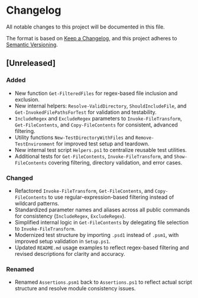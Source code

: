 # Changelog

All notable changes to this project will be documented in this file.

The format is based on [Keep a Changelog](https://keepachangelog.com/en/1.1.0/),
and this project adheres to [Semantic Versioning](https://semver.org/spec/v2.0.0.html).

## [Unreleased]

### Added

- New function `Get-FilteredFiles` for regex-based file inclusion and exclusion.
- New internal helpers: `Resolve-ValidDirectory`, `ShouldIncludeFile`, and `Get-InvokedFilePathsForTest` for validation and testability.
- `IncludeRegex` and `ExcludeRegex` parameters to `Invoke-FileTransform`, `Get-FileContents`, and `Copy-FileContents` for consistent, advanced filtering.
- Utility functions `New-TestDirectoryWithFiles` and `Remove-TestEnvironment` for improved test setup and teardown.
- New internal test script `Helpers.ps1` to centralize reusable test utilities.
- Additional tests for `Get-FileContents`, `Invoke-FileTransform`, and `Show-FileContents` covering filtering, directory validation, and error cases.

### Changed

- Refactored `Invoke-FileTransform`, `Get-FileContents`, and `Copy-FileContents` to use regular-expression-based filtering instead of wildcard patterns.
- Standardized parameter names and aliases across all public commands for consistency (`IncludeRegex`, `ExcludeRegex`).
- Simplified internal logic in `Get-FileContents` by delegating file selection to `Invoke-FileTransform`.
- Modernized test structure by importing `.psd1` instead of `.psm1`, with improved setup validation in `Setup.ps1`.
- Updated `README.md` usage examples to reflect regex-based filtering and revised descriptions for clarity and accuracy.

### Renamed

- Renamed `Assertions.psm1` back to `Assertions.ps1` to reflect actual script structure and resolve module consistency issues.

<!-- ### Added

- v1.1 Brazilian Portuguese translation.
- v1.1 German Translation
- v1.1 Spanish translation.
- v1.1 Italian translation.
- v1.1 Polish translation.
- v1.1 Ukrainian translation.

### Changed

- Use frontmatter title & description in each language version template
- Replace broken OpenGraph image with an appropriately-sized Keep a Changelog 
  image that will render properly (although in English for all languages)
- Fix OpenGraph title & description for all languages so the title and 
description when links are shared are language-appropriate

### Removed

- Trademark sign previously shown after the project description in version 
0.3.0 -->

<!-- ## [0.0.1] - 2014-05-31

### Added

- This CHANGELOG file to hopefully serve as an evolving example of a
  standardized open source project CHANGELOG.
- CNAME file to enable GitHub Pages custom domain.
- README now contains answers to common questions about CHANGELOGs.
- Good examples and basic guidelines, including proper date formatting.
- Counter-examples: "What makes unicorns cry?". -->

<!-- [unreleased]: https://github.com/r8vnhill/pwsh-fun/compare/v0.0.1...HEAD -->
<!-- [0.0.2]: https://github.com/r8vnhill/pwsh-fun/compare/v0.0.1...v0.0.2
[0.0.1]: https://github.com/r8vnhill/pwsh-fun/releases/tag/v0.0.1 -->
